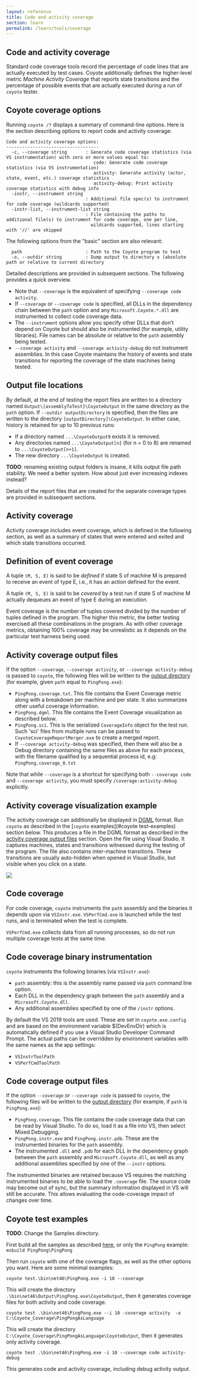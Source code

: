 ```yaml
---
layout: reference
title: Code and activity coverage
section: learn
permalink: /learn/tools/coverage
---
```


## Code and activity coverage

Standard code coverage tools record the percentage of code lines that are actually executed by test
cases. Coyote additionally defines the higher-level metric _Machine Activity Coverage_ that reports
state transitions and the percentage of possible events that are actually executed during a run of
`coyote` tester.

## Coyote coverage options

Running `coyote /?` displays a summary of command-line options. Here is the section describing options
to report code and activity coverage:

`````
Code and activity coverage options:
-----------------------------------
  -c, --coverage string       : Generate code coverage statistics (via VS instrumentation) with zero or more values equal to:
                                 code: Generate code coverage statistics (via VS instrumentation)
                                 activity: Generate activity (actor, state, event, etc.) coverage statistics
                                 activity-debug: Print activity coverage statistics with debug info
  -instr, --instrument string
                              : Additional file spec(s) to instrument for code coverage (wildcards supported)
  -instr-list, --instrument-list string
                              : File containing the paths to additional file(s) to instrument for code coverage, one per line,
                                wildcards supported, lines starting with '//' are skipped
`````

The following options from the "basic" section are also relevant:

```
  path                        : Path to the Coyote program to test
  -o, --outdir string         : Dump output to directory x (absolute path or relative to current directory
```

Detailed descriptions are provided in subsequent sections. The following provides a quick overview.

* Note that `--coverage` is the equivalent of specifying `--coverage code activity`.
* If `--coverage` or `--coverage code` is specified, all DLLs in the dependency chain between the `path` option and any `Microsoft.Coyote.*.dll` are instrumented to collect code coverage data.
* The `--instrument` options allow you specify other DLLs that don’t depend on Coyote but should also be instrumented (for example, utility libraries). File names can be absolute or relative to the `path` assembly being tested.
* `--coverage activity` and `--coverage activity-debug` do not instrument assemblies. In this case Coyote maintains the history of events and state transitions for reporting the coverage of the state machines being tested.

## Output file locations

By default, at the end of testing the report files are written to a directory named
`Output\[assemblyToTest]\CoyoteOutput` in the same directory as the `path` option.
If `--outdir outputDirectory` is specified, then the files are written to the directory
`[outputDirectory]\CoyoteOutput`. In either case, history is retained for up to 10 previous runs:
  * If a directory named `...\CoyoteOutput9` exists it is removed.
  * Any directories named `...\CoyoteOutput[n]` (for n = 0 to 8) are renamed to `...\CoyoteOutput[n+1]`.
  * The new directory `...\CoyoteOutput` is created.

**TODO**: renaming existing output folders is insane, it kills output file path stability.
We need a better system. How about just ever increasing indexes instead?

Details of the report files that are created for the separate coverage types are provided in
subsequent sections.

## Activity coverage

Activity coverage includes event coverage, which is defined in the following section, as well as a
summary of states that were entered and exited and which state transitions occurred.

## Definition of event coverage

A tuple `(M, S, E)` is said to be _defined_ if state S of machine M is prepared to receive an event of
type E, i.e., it has an action defined for the event.

A tuple `(M, S, E)` is said to be _covered_ by a test run if state S of machine M actually dequeues an
event of type E during an execution.

Event coverage is the number of tuples covered divided by the number of tuples defined in the program.
The higher this metric, the better testing exercised all these combinations in the program. As with
other coverage metrics, obtaining 100% coverage may be unrealistic as it depends on the particular test
harness being used.

## Activity coverage output files

If the option `--coverage`, `--coverage activity`, or `--coverage activity-debug` is passed to
`coyote`, the following files will be written to the [output directory](#output-file-locations)
(for example, given `path` equal to `PingPong.exe`):
* `PingPong.coverage.txt`. This file contains the Event Coverage metric along with a breakdown per machine and per state. It also summarizes other useful coverage information.
* `PingPong.dgml`. This file contains the Event Coverage visualization as described below.
* `PingPong.sci`. This is the serialized `CoverageInfo` object for the test run. Such 'sci' files from multiple runs can be passed to `CoyoteCoverageReportMerger.exe` to create a merged report.
* If `--coverage activity-debug` was specified, then there will also be a Debug directory containing the same files as above for each process, with the filename qualified by a sequential process id, e.g: `PingPong.coverage_0.txt`

Note that while `--coverage` is a shortcut for specifying both `--coverage code` and
`--coverage activity`, you must specify `/coverage:activity-debug` explicitly.

## Activity coverage visualization example

The activity coverage can additionally be displayed in [DGML](https://en.wikipedia.org/wiki/DGML)
format. Run `coyote` as described in the [`coyote` examples](#coyote test-examples) section below. This
produces a file in the DGML format as described in the
[activity coverage output files](#activity-coverage-output-files) section. Open the file using
Visual Studio. It captures machines, states and transitions witnessed during the testing of the
program. The file also contains inter-machine transitions. These transitions are usually auto-hidden
when opened in Visual Studio, but visible when you click on a state.

![](/coyote/assets/images/PingPongVisualization.png)

## Code coverage

For code coverage, `coyote` instruments the `path` assembly and the binaries it depends upon via
`VSInstr.exe`. `VSPerfCmd.exe` is launched while the test runs, and is terminated when the test is
complete.

`VSPerfCmd.exe` collects data from all running processes, so do not run multiple coverage tests at the
same time.

## Code coverage binary instrumentation

`coyote` instruments the following binaries (via `VSInstr.exe`):
* `path` assembly: this is the assembly name passed via `path` command line option.
* Each DLL in the dependency graph between the `path` assembly and a `Microsoft.Coyote.dll`.
* Any additional assemblies specified by one of the `/instr` options.

By default the VS 2019 tools are used. These are set in `coyote.exe.config` and are based on the
environment variable $(DevEnvDir) which is automatically defined if you use a Visual Studio Developer
Command Prompt. The actual paths can be overridden by environment variables
with the same names as the app settings:
- `VSInstrToolPath`
- `VSPerfCmdToolPath`

## Code coverage output files

If the option `--coverage` or `--coverage code` is passed to `coyote`, the following files will be
written to the [output directory](#output-file-locations) (for example, if `path` is `PingPong.exe`):
* `PingPong.coverage`. This file contains the code coverage data that can be read by Visual Studio. To do so, load it as a file into VS, then select Mixed Debugging.
* `PingPong.instr.exe` and `PingPong.instr.pdb`. These are the instrumented binaries for the `path` assembly.
* The instrumented `.dll` and `.pdb` for each DLL in the dependency graph between the `path` assembly and `Microsoft.Coyote.dll`, as well as any additional assemblies specified by one of the `--instr` options.

The instrumented binaries are retained because VS requires the matching instrumented binaries to be
able to load the `.coverage` file. The source code may become out of sync, but the summary information
displayed in VS will still be accurate. This allows evaluating the code-coverage impact of changes over
time.

## Coyote test examples

**TODO**: Change the Samples directory.

First build all the samples as described [here](https://github.com/p-org/coyote/tree/master/Samples),
or only the `PingPong` example: `msbuild PingPong\PingPong`

Then run `coyote` with one of the coverage flags, as well as the other options you want. Here are
some minimal examples:

```
coyote test.\bin\net46\PingPong.exe -i 10 --coverage
```

This will create the directory `.\bin\net46\Output\PingPong.exe\CoyoteOutput`,
then it generates coverage files for both activity and code coverage.

```
coyote test .\bin\net46\PingPong.exe --i 10 -coverage activity  -o C:\Coyote_Coverage\PingPongAsLanguage
```

This will create the directory `C:\Coyote_Coverage\PingPongAsLanguage\CoyoteOutput`,
then it generates only activity coverage.

```
coyote test .\bin\net46\PingPong.exe -i 10 --coverage code activity-debug
```

This generates code and activity coverage, including debug activity output.
